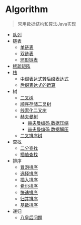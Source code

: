 # Algorithm
> 常用数据结构和算法Java实现
  


- [队列](https://github.com/V-trigger/Algorithm/tree/master/src/main/java/com/arrayqueue " ")
- 链表
   - [单链表](https://github.com/V-trigger/Algorithm/blob/master/src/main/java/com/linkedlist/SingleLinkedList.java " ")
   - [双链表](https://github.com/V-trigger/Algorithm/blob/master/src/main/java/com/linkedlist/DoubleLinkedList.java " ")
   - [环形链表](https://github.com/V-trigger/Algorithm/blob/master/src/main/java/com/linkedlist/CycleChain.java " ")
- [稀疏矩阵](https://github.com/V-trigger/Algorithm/blob/master/src/main/java/com/sparsematrix/SparseMatrix.java " ")
- [栈](https://github.com/V-trigger/Algorithm/blob/master/src/main/java/com/stack/Stack.java " ")
   - [中缀表达式转后缀表达式](https://github.com/V-trigger/Algorithm/blob/master/src/main/java/com/polandnotation/PolandNotationConvert.java " ")
   - [后缀表达式的运算](https://github.com/V-trigger/Algorithm/blob/master/src/main/java/com/polandnotation/PolandNotation.java " ")
- 树
   - [二叉树](https://github.com/V-trigger/Algorithm/blob/master/src/main/java/com/tree/BinaryTree.java " ")
   - [顺序存储二叉树](https://github.com/V-trigger/Algorithm/blob/master/src/main/java/com/tree/ArrBinaryTree.java " ")
   - [线索化二叉树](https://github.com/V-trigger/Algorithm/blob/master/src/main/java/com/tree/ThreadedBinaryTree.java " ")
   - [赫夫曼树](https://github.com/V-trigger/Algorithm/blob/master/src/main/java/com/tree/HuffmanTree.java " ")
      - [赫夫曼编码 数据压缩](https://github.com/V-trigger/Algorithm/blob/master/src/main/java/com/tree/HuffmanDecode.java " ")
      - [赫夫曼编码 数据解压](https://github.com/V-trigger/Algorithm/blob/master/src/main/java/com/tree/HuffmanDecode.java " ")
   - [二叉排序树](https://github.com/V-trigger/Algorithm/blob/master/src/main/java/com/tree/BST.java " ")
- 查找
   - [二分查找](https://github.com/V-trigger/Algorithm/blob/master/src/main/java/com/search/BinarySearch.java " ")
   - [插值查找](https://github.com/V-trigger/Algorithm/blob/master/src/main/java/com/search/InterpolationSearch.java " ")
- 排序
   - [冒泡排序](https://github.com/V-trigger/Algorithm/blob/master/src/main/java/com/sort/BubbleSorting.java " ")
   - [选择排序](https://github.com/V-trigger/Algorithm/blob/master/src/main/java/com/sort/SelectSorting.java " ")
   - [插入排序](https://github.com/V-trigger/Algorithm/blob/master/src/main/java/com/sort/InsertSorting.java " ")
   - [希尔排序](https://github.com/V-trigger/Algorithm/blob/master/src/main/java/com/sort/ShellSorting.java " ")
   - [快速排序](https://github.com/V-trigger/Algorithm/blob/master/src/main/java/com/sort/QuickSorting.java " ")
   - [归并排序](https://github.com/V-trigger/Algorithm/blob/master/src/main/java/com/sort/MergeSorting.java " ")
   - [基数排序](https://github.com/V-trigger/Algorithm/blob/master/src/main/java/com/sort/RadixSorting.java " ")
- 递归
   - [八皇后问题](https://github.com/V-trigger/Algorithm/blob/master/src/main/java/com/recursion/EightQueen2.java " ")
   
